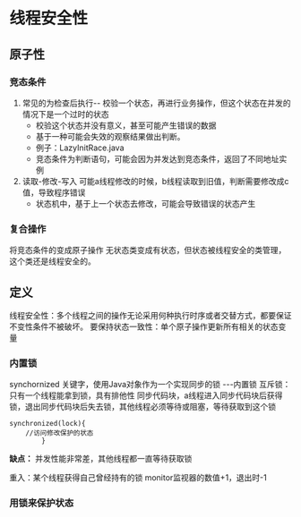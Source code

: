 # 线程安全性
## 原子性
### 竞态条件
1. 常见的为检查后执行-- 校验一个状态，再进行业务操作，但这个状态在并发的情况下是一个过时的状态
   - 校验这个状态并没有意义，甚至可能产生错误的数据
   - 基于一种可能会失效的观察结果做出判断。
   - 例子：LazyInitRace.java
   - 竞态条件为判断语句，可能会因为并发达到竞态条件，返回了不同地址实例
2. 读取-修改-写入 可能a线程修改的时候，b线程读取到旧值，判断需要修改成c值，导致程序错误
   - 状态机中，基于上一个状态去修改，可能会导致错误的状态产生
### 复合操作
将竞态条件的变成原子操作
无状态类变成有状态，但状态被线程安全的类管理，这个类还是线程安全的。

## 定义
线程安全性：多个线程之间的操作无论采用何种执行时序或者交替方式，都要保证不变性条件不被破坏。
要保持状态一致性：单个原子操作更新所有相关的状态变量

### 内置锁
synchornized 关键字，使用Java对象作为一个实现同步的锁  ---内置锁
互斥锁：只有一个线程能拿到锁，具有排他性
同步代码块，a线程进入同步代码块后获得锁，退出同步代码块后失去锁，其他线程必须等待或阻塞，等待获取到这个锁
```
synchronized(lock){
    //访问修改保护的状态
        }
```
**缺点：** 并发性能非常差，其他线程都一直等待获取锁

重入：某个线程获得自己曾经持有的锁
monitor监视器的数值+1，退出时-1


### 用锁来保护状态

